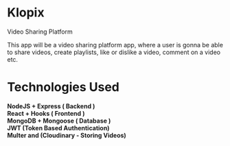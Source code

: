 # Klopix

Video Sharing Platform

This app will be a video sharing platform app, where a user is gonna be able to share videos, create playlists, like or dislike a video,
comment on a video etc.

# Technologies Used

**NodeJS + Express ( Backend )** <br/>
**React + Hooks ( Frontend )** <br/>
**MongoDB + Mongoose ( Database )** <br/>
**JWT (Token Based Authentication)** <br />
**Multer and (Cloudinary - Storing Videos)**
